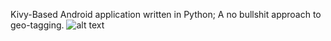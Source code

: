 Kivy-Based Android application written in Python; A no bullshit approach to geo-tagging.
![alt text](resources/showcase_gif.gif)